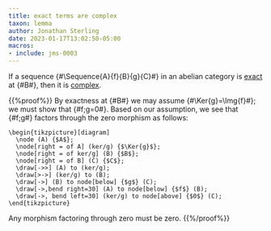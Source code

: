 ```yaml
---
title: exact terms are complex
taxon: lemma
author: Jonathan Sterling
date: 2023-01-17T13:02:50-05:00
macros:
- include: jms-0003
---
```


If a sequence {#\Sequence{A}{f}{B}{g}{C}#} in an abelian category is [exact](jms-0002) at {#B#}, then it is [complex](jms-0002).

{{%proof%}}
By exactness at {#B#} we may assume {#\Ker{g}=\Img{f}#}; we must show that {#f;g=0#}. Based on our assumption, we see that {#f;g#} factors through the zero morphism as follows:

```render-latex
\begin{tikzpicture}[diagram]
  \node (A) {$A$};
  \node[right = of A] (ker/g) {$\Ker{g}$};
  \node[right = of ker/g] (B) {$B$};
  \node[right = of B] (C) {$C$};
  \draw[->>] (A) to (ker/g);
  \draw[>->] (ker/g) to (B);
  \draw[->] (B) to node[below] {$g$} (C);
  \draw[->,bend right=30] (A) to node[below] {$f$} (B);
  \draw[->, bend left=30] (ker/g) to node[above] {$0$} (C);
\end{tikzpicture}
```

Any morphism factoring through zero must be zero.
{{%/proof%}}
